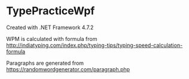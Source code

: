 # TypePracticeWpf

Created with .NET Framework 4.7.2

WPM is calculated with formula from http://indiatyping.com/index.php/typing-tips/typing-speed-calculation-formula

Paragraphs are generated from https://randomwordgenerator.com/paragraph.php
